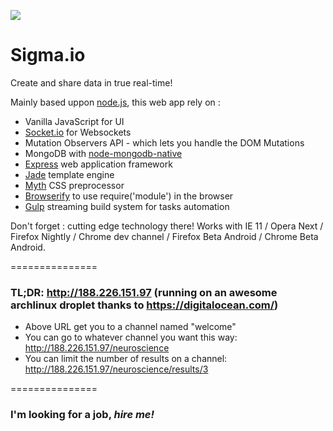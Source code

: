 ![](http://yamafaktory.github.io/Sigma.io/logo.png)

Sigma.io
===============

Create and share data in true real-time!

Mainly based uppon [node.js](http://nodejs.org/), this web app rely on :

* Vanilla JavaScript for UI
* [Socket.io](http://socket.io/) for Websockets
* Mutation Observers API - which lets you handle the DOM Mutations
* MongoDB with [node-mongodb-native](https://github.com/mongodb/node-mongodb-native)
* [Express](http://expressjs.com/) web application framework
* [Jade](http://jade-lang.com/) template engine
* [Myth](http://www.myth.io/) CSS preprocessor
* [Browserify](http://browserify.org/) to use require('module') in the browser
* [Gulp](http://gulpjs.com/) streaming build system for tasks automation

Don't forget : cutting edge technology there! Works with IE 11 / Opera Next / Firefox Nightly / Chrome dev channel / Firefox Beta Android / Chrome Beta Android.

===============

### TL;DR: http://188.226.151.97 (running on an awesome archlinux droplet thanks to https://digitalocean.com/)

* Above URL get you to a channel named "welcome"
* You can go to whatever channel you want this way: http://188.226.151.97/neuroscience
* You can limit the number of results on a channel: http://188.226.151.97/neuroscience/results/3

===============

### I'm looking for a job, *hire me!*

